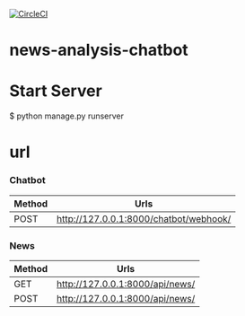 [![CircleCI](https://circleci.com/gh/chiksumwong/news_analysis_chatbot.svg?style=svg)](https://circleci.com/gh/chiksumwong/news_analysis_chatbot)
# news-analysis-chatbot

# Start Server
$ python manage.py runserver

# url
### Chatbot
| Method | Urls |
| ------ | ------ |
| POST | http://127.0.0.1:8000/chatbot/webhook/ |

### News
| Method | Urls |
| ------ | ------ |
| GET | http://127.0.0.1:8000/api/news/ |
| POST | http://127.0.0.1:8000/api/news/ |